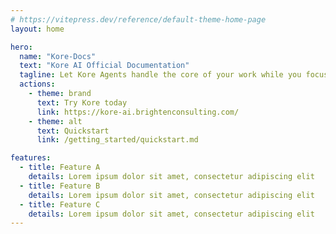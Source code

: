 ```yaml
---
# https://vitepress.dev/reference/default-theme-home-page
layout: home

hero:
  name: "Kore-Docs"
  text: "Kore AI Official Documentation"
  tagline: Let Kore Agents handle the core of your work while you focus on the details
  actions:
    - theme: brand
      text: Try Kore today
      link: https://kore-ai.brightenconsulting.com/
    - theme: alt
      text: Quickstart
      link: /getting_started/quickstart.md

features:
  - title: Feature A
    details: Lorem ipsum dolor sit amet, consectetur adipiscing elit
  - title: Feature B
    details: Lorem ipsum dolor sit amet, consectetur adipiscing elit
  - title: Feature C
    details: Lorem ipsum dolor sit amet, consectetur adipiscing elit
---
```


